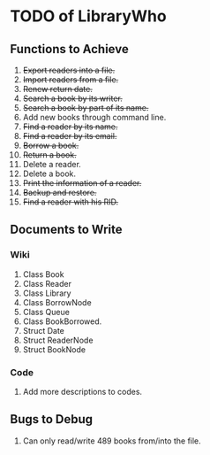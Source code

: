 # TODO of LibraryWho
## Functions to Achieve
1. ~~Export readers into a file.~~
2. ~~Import readers from a file.~~
3. ~~Renew return date.~~
4. ~~Search a book by its writer.~~
5. ~~Search a book by part of its name.~~
6. Add new books through command line.
7. ~~Find a reader by its name.~~
8. ~~Find a reader by its email.~~
9. ~~Borrow a book.~~
10. ~~Return a book.~~
11. Delete a reader.
12. Delete a book.
13. ~~Print the information of a reader.~~
14. ~~Backup and restore.~~
15. ~~Find a reader with his RID.~~

## Documents to Write
### Wiki
1. Class Book
2. Class Reader
3. Class Library
4. Class BorrowNode
5. Class Queue
6. Class BookBorrowed.
7. Struct Date
8. Struct ReaderNode
9. Struct BookNode

### Code
1. Add more descriptions to codes.

## Bugs to Debug
1. Can only read/write 489 books from/into the file.